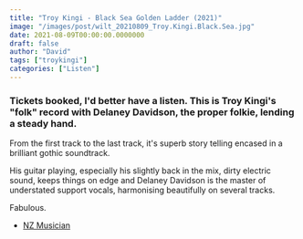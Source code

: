 ```yaml
---
title: "Troy Kingi - Black Sea Golden Ladder (2021)"
image: "/images/post/wilt_20210809_Troy.Kingi.Black.Sea.jpg"
date: 2021-08-09T00:00:00.0000000
draft: false
author: "David"
tags: ["troykingi"]
categories: ["Listen"]
---
```

### Tickets booked, I'd better have a listen. This is Troy Kingi's "folk" record with Delaney Davidson, the proper folkie, lending a steady hand.

 From the first track to the last track, it's superb story telling encased in a brilliant gothic soundtrack. 

 His guitar playing, especially his slightly back in the mix, dirty electric sound, keeps things on edge and Delaney Davidson is the master of understated support vocals, harmonising beautifully on several tracks.

 Fabulous.

-  [NZ Musician](https://nzmusician.co.nz/music/troy-kingi-black-sea-golden-ladder/)